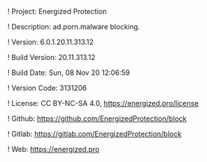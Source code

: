 ! Project: Energized Protection

! Description: ad.porn.malware blocking.

! Version: 6.0.1.20.11.313.12

! Build Version: 20.11.313.12

! Build Date: Sun, 08 Nov 20 12:06:59

! Version Code: 3131206

! License: CC BY-NC-SA 4.0, https://energized.pro/license

! Github: https://github.com/EnergizedProtection/block

! Gitlab: https://gitlab.com/EnergizedProtection/block


! Web: https://energized.pro
